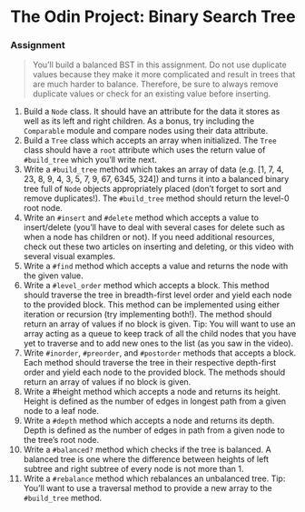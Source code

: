 # The Odin Project: Binary Search Tree

### Assignment

> You’ll build a balanced BST in this assignment. Do not use duplicate values because they make it more complicated and result in trees that are much harder to balance. Therefore, be sure to always remove duplicate values or check for an existing value before inserting.

1. Build a `Node` class. It should have an attribute for the data it stores as well as its left and right children. As a bonus, try including the `Comparable` module and compare nodes using their data attribute.
2. Build a `Tree` class which accepts an array when initialized. The `Tree` class should have a `root` attribute which uses the return value of `#build_tree` which you’ll write next.
3. Write a `#build_tree` method which takes an array of data (e.g. [1, 7, 4, 23, 8, 9, 4, 3, 5, 7, 9, 67, 6345, 324]) and turns it into a balanced binary tree full of `Node` objects appropriately placed (don’t forget to sort and remove duplicates!). The `#build_tree` method should return the level-0 root node.
4. Write an `#insert` and `#delete` method which accepts a value to insert/delete (you’ll have to deal with several cases for delete such as when a node has children or not). If you need additional resources, check out these two articles on inserting and deleting, or this video with several visual examples.
5. Write a `#find` method which accepts a value and returns the node with the given value.
6. Write a `#level_order` method which accepts a block. This method should traverse the tree in breadth-first level order and yield each node to the provided block. This method can be implemented using either iteration or recursion (try implementing both!). The method should return an array of values if no block is given. Tip: You will want to use an array acting as a queue to keep track of all the child nodes that you have yet to traverse and to add new ones to the list (as you saw in the video).
7. Write `#inorder`, `#preorder`, and `#postorder` methods that accepts a block. Each method should traverse the tree in their respective depth-first order and yield each node to the provided block. The methods should return an array of values if no block is given.
8. Write a #height method which accepts a node and returns its height. Height is defined as the number of edges in longest path from a given node to a leaf node.
9. Write a `#depth` method which accepts a node and returns its depth. Depth is defined as the number of edges in path from a given node to the tree’s root node.
10. Write a `#balanced?` method which checks if the tree is balanced. A balanced tree is one where the difference between heights of left subtree and right subtree of every node is not more than 1.
11. Write a `#rebalance` method which rebalances an unbalanced tree. Tip: You’ll want to use a traversal method to provide a new array to the `#build_tree` method.
